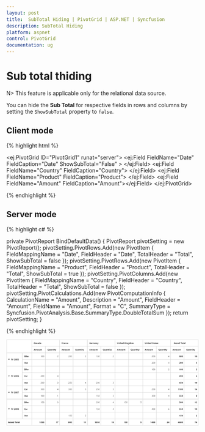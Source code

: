 ```yaml
---
layout: post
title:  SubTotal Hiding | PivotGrid | ASP.NET | Syncfusion 
description: SubTotal Hiding
platform: aspnet
control: PivotGrid
documentation: ug
---
```


# Sub total thiding

N> This feature is applicable only for the relational data source.

You can hide the **Sub Total** for respective fields in rows and columns by setting the `ShowSubTotal` property to `false`.

## Client mode

{% highlight html %}

<ej:PivotGrid ID="PivotGrid1" runat="server">
    <DataSource>
    <Rows>
        <ej:Field FieldName="Date" FieldCaption="Date" ShowSubTotal="False" >
        </ej:Field>
        <ej:Field FieldName="Country" FieldCaption="Country">
        </ej:Field>
    </Rows>
    <Columns>
        <ej:Field FieldName="Product" FieldCaption="Product">
        </ej:Field>
    </Columns>
    <Values>
        <ej:Field FieldName="Amount" FieldCaption="Amount"></ej:Field>
    </Values>
    </DataSource>
</ej:PivotGrid>

{% endhighlight %}


## Server mode

{% highlight c# %}

private PivotReport BindDefaultData()
{
    PivotReport pivotSetting = new PivotReport();
    pivotSetting.PivotRows.Add(new PivotItem { FieldMappingName = "Date", FieldHeader = "Date", TotalHeader = "Total", ShowSubTotal = false });
    pivotSetting.PivotRows.Add(new PivotItem { FieldMappingName = "Product", FieldHeader = "Product", TotalHeader = "Total", ShowSubTotal = true });
    pivotSetting.PivotColumns.Add(new PivotItem { FieldMappingName = "Country", FieldHeader = "Country", TotalHeader = "Total", ShowSubTotal = false });
    pivotSetting.PivotCalculations.Add(new PivotComputationInfo { CalculationName = "Amount", Description = "Amount", FieldHeader = "Amount", FieldName = "Amount", Format = "C", SummaryType = Syncfusion.PivotAnalysis.Base.SummaryType.DoubleTotalSum });
    return pivotSetting;
}

{% endhighlight %}

![](SubTotal-Hiding_images/SubTotal.png)

